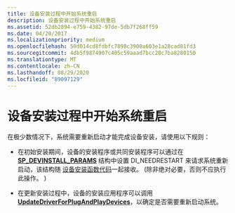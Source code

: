 ```yaml
---
title: 设备安装过程中开始系统重启
description: 设备安装过程中开始系统重启
ms.assetid: 52db2894-e759-4382-97de-5db7f268ff59
ms.date: 04/20/2017
ms.localizationpriority: medium
ms.openlocfilehash: 50d014cd8fdbfc7898c3900a603e1a28cad81fd3
ms.sourcegitcommit: 4db5f9874907c405c59aaad7bcc28c7ba8280150
ms.translationtype: MT
ms.contentlocale: zh-CN
ms.lasthandoff: 08/29/2020
ms.locfileid: "89097129"
---
```

# <a name="initiating-system-restarts-during-device-installations"></a>设备安装过程中开始系统重启


在极少数情况下，系统需要重新启动才能完成设备安装，请使用以下规则：

-   在初始安装期间，设备的安装程序或共同安装程序可以通过在 [**SP_DEVINSTALL_PARAMS**](/windows/desktop/api/setupapi/ns-setupapi-_sp_devinstall_params_a) 结构中设置 DI_NEEDRESTART 来请求系统重新启动，该结构随 [设备安装函数代码](/previous-versions/ff541307(v=vs.85))一起接收。  (除非绝对必要，否则不应执行此操作。 ) 

-   在更新安装过程中，设备的安装应用程序可以调用 [**UpdateDriverForPlugAndPlayDevices**](/windows/desktop/api/newdev/nf-newdev-updatedriverforplugandplaydevicesa)，以确定是否需要重新启动系统。

 

